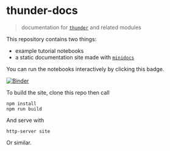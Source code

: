 # thunder-docs

> documentation for [`thunder`](https://github.com/thunder-project/thunder) and related modules

This repository contains two things:

- example tutorial notebooks
- a static documentation site made with [`minidocs`](https://github.com/freeman-lab/minidocs)

You can run the notebooks interactively by clicking this badge.

[![Binder](http://mybinder.org/badge.svg)](http://mybinder.org/repo/thunder-project/thunder-docs)

To build the site, clone this repo then call

```
npm install
npm run build
```

And serve with

```
http-server site
```

Or similar.